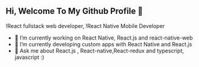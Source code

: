 ## Hi, Welcome To My Github Profile 👋
!React fullstack web developer,
!React Native  Mobile Developer
- 🔭 I’m currently working on React Native, React.js and react-native-web 
- 🌱 I’m currently developing custom apps with React  Native and  React.js
- 💬 Ask me about   React.js , React-native,React-redux and typescript, javascript :)
  
   

<!--
**sohretturaman/sohretturaman** is a ✨ _special_ ✨ repository because its `README.md` (this file) appears on your GitHub profile.

Here are some ideas to get you started:

- 🔭 I’m currently working on ...
- 🌱 I’m currently learning ...
- 👯 I’m looking to collaborate on ...
- 🤔 I’m looking for help with ...
- 💬 Ask me about ...
- 📫 How to reach me: ...
- 😄 Pronouns: ...
- ⚡ Fun fact: ...
-->
